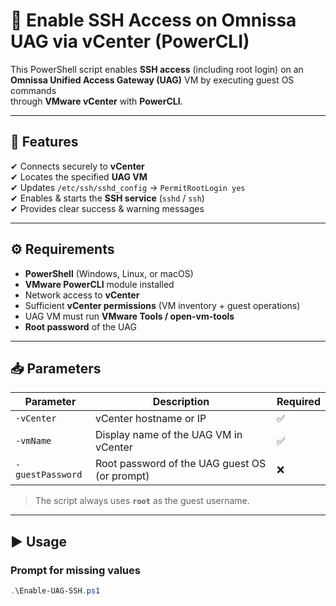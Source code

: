 # 🚀 Enable SSH Access on Omnissa UAG via vCenter (PowerCLI)

This PowerShell script enables **SSH access** (including root login) on an  
**Omnissa Unified Access Gateway (UAG)** VM by executing guest OS commands  
through **VMware vCenter** with **PowerCLI**.

---

## 📌 Features

✔ Connects securely to **vCenter**  
✔ Locates the specified **UAG VM**  
✔ Updates `/etc/ssh/sshd_config` → `PermitRootLogin yes`  
✔ Enables & starts the **SSH service** (`sshd` / `ssh`)  
✔ Provides clear success & warning messages  

---

## ⚙️ Requirements

- **PowerShell** (Windows, Linux, or macOS)  
- **VMware PowerCLI** module installed  
- Network access to **vCenter**  
- Sufficient **vCenter permissions** (VM inventory + guest operations)  
- UAG VM must run **VMware Tools / open-vm-tools**  
- **Root password** of the UAG  

---

## 📥 Parameters

| Parameter       | Description                                      | Required |
|-----------------|--------------------------------------------------|----------|
| `-vCenter`      | vCenter hostname or IP                           | ✅       |
| `-vmName`       | Display name of the UAG VM in vCenter            | ✅       |
| `-guestPassword`| Root password of the UAG guest OS (or prompt)    | ❌       |

> The script always uses **`root`** as the guest username.

---

## ▶️ Usage

### Prompt for missing values
```powershell
.\Enable-UAG-SSH.ps1
